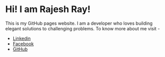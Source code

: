 # Hi! I am Rajesh Ray! 

This is my GitHub pages website. I am a developer who loves building elegant solutions to challenging problems. To know more about me visit -
* [Linkedin](https://www.linkedin.com/in/network-ray)
* [Facebook](https://www.facebook.com/ray2toxicity)
* [GitHub](https://github.com/mr-ray2web)
